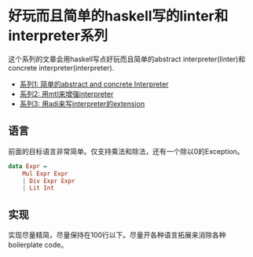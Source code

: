 # 好玩而且简单的haskell写的linter和interpreter系列

这个系列的文章会用haskell写点好玩而且简单的abstract interpreter(linter)和concrete interpreter(interpreter).

* [系列1: 简单的abstract and concrete Interpreter](https://github.com/soulomoon/arith/tree/master/arith1)
* [系列2: 用mtl来增强interpreter](https://github.com/soulomoon/arith/tree/master/arith2)
* [系列3: 用adi来写interpreter的extension](https://github.com/soulomoon/arith/tree/master/arith3)

## 语言

前面的目标语言非常简单。仅支持乘法和除法，还有一个除以0的Exception。

```haskell
data Expr =
    Mul Expr Expr
    | Div Expr Expr
    | Lit Int
```

## 实现

实现尽量精简，尽量保持在100行以下。尽量开各种语言拓展来消除各种boilerplate code。



